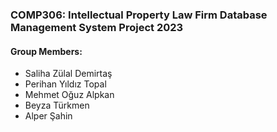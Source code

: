 ### COMP306: Intellectual Property Law Firm Database Management System Project 2023

#### Group Members:

- Saliha Zülal Demirtaş
- Perihan Yıldız Topal
- Mehmet Oğuz Alpkan
- Beyza Türkmen
- Alper Şahin
